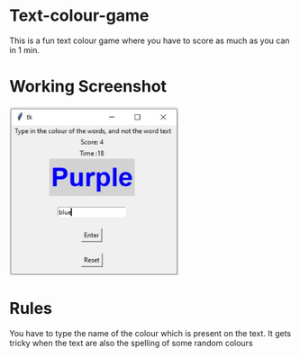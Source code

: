 # Text-colour-game

This is a fun text colour game where you have to score
as much as you can in 1 min.

# Working Screenshot
<img src ="color-game-ss.jpg" height="300" width="300">

# Rules
You have to type the name of the colour which is present
on the text.
It gets tricky when the text are also the spelling
of some random colours
